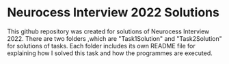 # Neurocess Interview 2022 Solutions
This github repository was created for solutions of Neurocess Interview 2022. There are two folders ,which are "Task1Solution" and "Task2Solution" for solutions of tasks. Each folder includes its own README file for explaining how I solved this task and how the programmes are executed.
